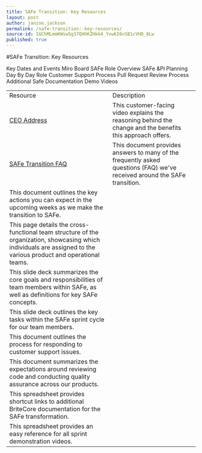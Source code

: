 ```yaml
---
title: SAFe Transition: Key Resources
layout: post
author: janine.jackson
permalink: /safe-transition:-key-resources/
source-id: 1GChMLmmKWswSg37QHhKZHkk4_Yvw6I6nSB1cVHD_8Lw
published: true
---
```

#SAFe Transition: Key Resources

<table>
  <tr>
    <td>Resource</td>
    <td>Description</td>
    <td></td>
  </tr>
  <tr>
    <td><a href="https://www.youtube.com/watch?v=KSP_brzhGEo&amp=&feature=youtu.be">CEO Address</a> </td>
    <td>This customer-facing video explains the reasoning behind the change and the benefits this approach offers.</td>
    <td></td>
  </tr>
  <tr>
    <td><a href="https://docs.google.com/document/d/1_jN-4_YjhjD--1viiOV66EE5OZpq9NHfvtyx19M2DEA/edit#">SAFe Transition FAQ</a> </td>
   <td>This document provides answers to many of the frequently asked questions (FAQ) we've received around the SAFe transition.</td>
    <td></td>
  </tr>
  <tr>
    <a href="https://docs.google.com/document/d/17_jWgyEo2_sPYRoMyISYzVT0Av2hljZaDwlCs5OXHJ0/edit">Key Dates and Events</a>
    <td>This document outlines the key actions you can expect in the upcoming weeks as we make the transition to SAFe.</td>
    <td></td>
  </tr>
  <tr>
    <a href="https://miro.com/app/board/o9J_kyV9NK4=/">Miro Board</a>
    <td>This page details the cross-functional team structure of the organization, showcasing which individuals are assigned to the various product and operational teams. </td>
    <td></td>
  </tr>
  <tr>
  <a href="https://docs.google.com/presentation/d/11olWZPP1G9aznxLxNSEsVTbDBOpB5OXJzqhQNXk39FU/edit#slide=id.g5f4d57c045_0_142">SAFe Role Overview</a>
    <td>This slide deck summarizes the core goals and responsibilities of team members within SAFe, as well as definitions for key SAFe concepts.</td>
    <td></td>
  </tr>
  <tr>
  <a href="https://docs.google.com/presentation/d/1fupGwS4xwS7pxLEWsBGzhiJaOv3Rtyw5qMeNgAsxDbY/edit#slide=id.g5ca68742d8_0_118">SAFe &PI Planning Day By Day Role</a>
    <td>This slide deck outlines the key tasks within the SAFe sprint cycle for our team members.</td>
    <td></td>
  </tr>
  <tr>
  <a href="https://docs.google.com/document/d/1GEZRdm4EjSl5r27tpPNX822nHhLwYQcxFhD5RR3Y5nY/edit#heading=h.xn8plkej85ab">Customer Support Process</a>
    <td>This document outlines the process for responding to customer support issues. </td>
    <td></td>
  </tr>
  <tr>
    <a href="https://docs.google.com/document/d/1i5tS2GiwghlgzcLJ-pn7WzhKpBSp-isD8LAHg5SYcHE/edit#heading=h.7hzig7npo8dq">Pull Request Review Process</a>
    <td>This document summarizes the expectations around reviewing code and conducting quality assurance across our products. </td>
    <td></td>
  </tr>
  <tr>
    <a href="https://docs.google.com/spreadsheets/d/1fJlJO2CiZvmRE2uVGYxwkI0zQfPmcrmqIX_a4ZwaVtU/edit#gid=0">Additional Safe Documentation</a>
    <td>This spreadsheet provides shortcut links to additional BriteCore documentation for the SAFe transformation. </td>
    <td></td>
  </tr>
  <tr>
    <a href="https://docs.google.com/spreadsheets/d/15xzbGcgICaJuiSuqXbVEVJvRPZKOckjxVsx-cDj0uvE/edit#gid=0">Demo Videos</a>
    <td>This spreadsheet provides an easy reference for all sprint demonstration videos.</td>
    <td></td>
  </tr>
</table>


